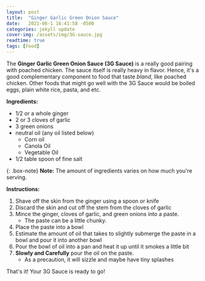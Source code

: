 ```yaml
---
layout: post
title:  "Ginger Garlic Green Onion Sauce"
date:   2021-06-1 16:41:58 -0500
categories: jekyll update
cover-img: /assets/img/3G-sauce.jpg
readtime: true
tags: [Food]
---
```


The **Ginger Garlic Green Onion Sauce (3G Sauce)** is a really good pairing with poached chicken. The sauce itself is really heavy in flavor. Hence, it's a good complementary component to food that taste *bland*, like poached chicken. Other foods that might go well with the 3G Sauce would be boiled eggs, plain white rice, pasta, and etc. 

**Ingredients:**
* 1/2 or a whole ginger
* 2 or 3 cloves of garlic
* 3 green onions
* neutral oil (any oil listed below)
    * Corn oil
    * Canola Oil 
    * Vegetable Oil
* 1/2 table spoon of fine salt

{: .box-note}
**Note:** The amount of ingredients varies on how much you're serving. 

**Instructions:**
1. Shave off the skin from the ginger using a spoon or knife
2. Discard the skin and cut off the stem from the cloves of garlic
3. Mince the ginger, cloves of garlic, and green onions into a paste. 
    * The paste can be a little chunky.
4. Place the paste into a bowl
5. Estimate the amount of oil that takes to slightly submerge the paste in a bowl and pour it into another bowl
6. Pour the bowl of oil into a pan and heat it up until it smokes a little bit
7. **Slowly and Carefully** pour the oil on the paste. 
    * As a precaution, it will sizzle and maybe have tiny splashes

That's it! Your 3G Sauce is ready to go!




